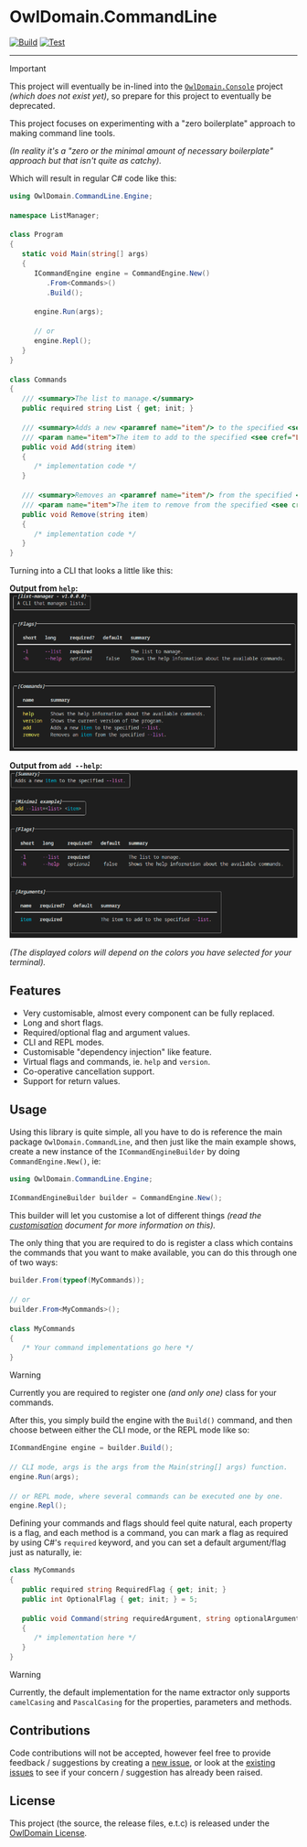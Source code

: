 # OwlDomain.CommandLine

[![Build](https://github.com/Owl-Domain/CommandLine/actions/workflows/build.yml/badge.svg)](https://github.com/Owl-Domain/CommandLine/actions/workflows/build.yml)
[![Test](https://github.com/Owl-Domain/CommandLine/actions/workflows/test.yml/badge.svg)](https://github.com/Owl-Domain/CommandLine/actions/workflows/test.yml)

---

> [!IMPORTANT]
> This project will eventually be in-lined into the [`OwlDomain.Console`](https://github.com/Owl-Domain/Console) project *(which does not exist yet)*, so prepare for this project to eventually be deprecated.

This project focuses on experimenting with a "zero boilerplate" approach to making command line tools.

*(In reality it's a "zero or the minimal amount of necessary boilerplate" approach but that isn't quite as catchy).*

Which will result in regular C# code like this:

```cs
using OwlDomain.CommandLine.Engine;

namespace ListManager;

class Program
{
   static void Main(string[] args)
   {
      ICommandEngine engine = CommandEngine.New()
         .From<Commands>()
         .Build();

      engine.Run(args);

      // or
      engine.Repl();
   }
}

class Commands
{
   /// <summary>The list to manage.</summary>
   public required string List { get; init; }

   /// <summary>Adds a new <paramref name="item"/> to the specified <see cref="List"/>.</summary>
   /// <param name="item">The item to add to the specified <see cref="List"/>.</param>
   public void Add(string item)
   {
      /* implementation code */
   }

   /// <summary>Removes an <paramref name="item"/> from the specified <see cref="List"/>.</summary>
   /// <param name="item">The item to remove from the specified <see cref="List"/>.</param>
   public void Remove(string item)
   {
      /* implementation code */
   }
}
```

Turning into a CLI that looks a little like this:

__Output from `help`:__
![Help overview of the created CLI program](.github/assets/help_overview.png)

__Output from `add --help`:__
![Help overview for the add command for the created CLI program](.github/assets/help_command.png)

*(The displayed colors will depend on the colors you have selected for your terminal).*

## Features

- Very customisable, almost every component can be fully replaced.
- Long and short flags.
- Required/optional flag and argument values.
- CLI and REPL modes.
- Customisable "dependency injection" like feature.
- Virtual flags and commands, ie. `help` and `version`.
- Co-operative cancellation support.
- Support for return values.


## Usage

Using this library is quite simple, all you have to do is reference the main package
`OwlDomain.CommandLine`, and then just like the main example shows, create a new instance
of the `ICommandEngineBuilder` by doing `CommandEngine.New()`, ie:

```cs
using OwlDomain.CommandLine.Engine;

ICommandEngineBuilder builder = CommandEngine.New();
```

This builder will let you customise a lot of different things *(read the [customisation](./docs/customisation.md) document for more information on this).*

The only thing that you are required to do is register a class which contains the commands that you want to make available, you can do this through one of two ways:

```cs
builder.From(typeof(MyCommands));

// or
builder.From<MyCommands>();

class MyCommands
{
   /* Your command implementations go here */
}
```

> [!WARNING]
> Currently you are required to register one *(and only one)* class for your commands.

After this, you simply build the engine with the `Build()` command, and then choose between either the CLI mode, or the REPL mode like so:

```cs
ICommandEngine engine = builder.Build();

// CLI mode, args is the args from the Main(string[] args) function.
engine.Run(args);

// or REPL mode, where several commands can be executed one by one.
engine.Repl();
```

Defining your commands and flags should feel quite natural, each property
is a flag, and each method is a command, you can mark a flag as required by using C#'s
`required` keyword, and you can set a default argument/flag just as naturally, ie:

```cs
class MyCommands
{
   public required string RequiredFlag { get; init; }
   public int OptionalFlag { get; init; } = 5;

   public void Command(string requiredArgument, string optionalArgument = "default-value")
   {
      /* implementation here */
   }
}
```

> [!WARNING]
> Currently, the default implementation for the name extractor only supports `camelCasing`
> and `PascalCasing` for the properties, parameters and methods.


## Contributions

Code contributions will not be accepted, however feel free to provide feedback / suggestions
by creating a [new issue](https://github.com/Owl-Domain/CommandLine/issues/new), or look at
the [existing issues](https://github.com/Owl-Domain/CommandLine/issues?q=) to see if your
concern / suggestion has already been raised.


## License

This project (the source, the release files, e.t.c) is released under the
[OwlDomain License](https://github.com/Owl-Domain/CommandLine/blob/master/license.md).
